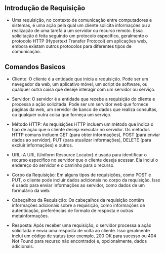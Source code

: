 ## Introdução de Requisição

* Uma requisição, no contexto de comunicação entre computadores e sistemas, é uma ação pela qual um cliente solicita informações ou a realização de uma tarefa a um servidor ou recurso remoto. Essa solicitação é feita seguindo um protocolo específico, geralmente o protocolo HTTP (Hypertext Transfer Protocol) em aplicações web, embora existam outros protocolos para diferentes tipos de comunicação.

## Comandos Basicos

* Cliente: O cliente é a entidade que inicia a requisição. Pode ser um navegador da web, um aplicativo móvel, um script de software, ou qualquer outra coisa que deseje interagir com um servidor ou serviço.

* Servidor: O servidor é a entidade que recebe a requisição do cliente e processa a ação solicitada. Pode ser um servidor web que fornece páginas da web, um servidor de banco de dados que realiza consultas, ou qualquer outra coisa que forneça um serviço.

* Método HTTP: As requisições HTTP incluem um método que indica o tipo de ação que o cliente deseja executar no servidor. Os métodos HTTP comuns incluem GET (para obter informações), POST (para enviar dados ao servidor), PUT (para atualizar informações), DELETE (para excluir informações) e outros.

* URL: A URL (Uniform Resource Locator) é usada para identificar o recurso específico no servidor que o cliente deseja acessar. Ela inclui o endereço do servidor e o caminho para o recurso.

* Corpo da Requisição: Em alguns tipos de requisições, como POST e PUT, o cliente pode incluir dados adicionais no corpo da requisição. Isso é usado para enviar informações ao servidor, como dados de um formulário da web.

* Cabeçalhos da Requisição: Os cabeçalhos da requisição contêm informações adicionais sobre a requisição, como informações de autenticação, preferências de formato de resposta e outras metainformações.

* Resposta: Após receber uma requisição, o servidor processa a ação solicitada e envia uma resposta de volta ao cliente. Isso geralmente inclui um código de status (por exemplo, 200 OK para sucesso ou 404 Not Found para recurso não encontrado) e, opcionalmente, dados adicionais.